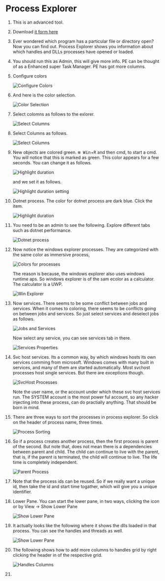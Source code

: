 # Process Explorer

1. This is an advanced tool. 
2. Download [it form here](https://learn.microsoft.com/en-us/sysinternals/downloads/process-explorer)
3. Ever wondered which program has a particular file or directory open? Now you can find out. Process Explorer shows you information about which handles and DLLs processes have opened or loaded.
4. You should run this as Admin, this will give more info. PE can be thought of as a Enhanced super Task Manager. PE has got more columns. 
5. Configure colors
   
    ![Configure Colors](Images/60_50_Options_ConfigureColors.jpg)

6. And here is the color selection.

    ![Color Selection](Images/61_50_ColorSelection.jpg)

7. Select colomns as follows to the exlorer.

    ![Select Columns](Images/62_50_SelectColumns.jpg)

8. Select Columns as follows.

    ![Select Columns](Images/63_50_ColumnSelection.jpg)

9. New objects are colored green. <kbd>⊞ Win</kbd>+<kbd>R</kbd> and then cmd, to start a cmd. You will notice that this is marked as green. This color appears for a few seconds. You can change it as follows.

    ![Highlight duration](Images/64_50_DiffHighlightDuration.jpg) 
    
    and we set it as follows.

    ![Highlight duration setting](Images/65_50_DiffHighlightDurationSetting.jpg)

10. Dotnet process. The color for dotnet process are dark blue. Click the item.

    ![Highlight duration](Images/64_50_DiffHighlightDuration.jpg)

11. You need to be an admin to see the following. Explore different tabs such as dotnet performance. 

    ![Dotnet process](Images/66_50_DotnetProcessDetails.jpg)

12. Now notice the windows explorer processes. They are categorized with the same color as immersive process, 

    ![Colors for processes](Images/61_50_ColorSelection.jpg)

    The reason is because, the windows explorer also uses windows runtime aps. So windows explorer is of the sam ecolor as a calculator. The calculator is a UWP. 

    ![Win Explorer](Images/67_50_WinExplorer.jpg)

13. Now services. There seems to be some conflict between jobs and services. When it comes to coloring, there seems to be conflicts going on between jobs and services. So just select services and deselect jobs as follows.

    ![Jobs and Services](Images/68_50_Services_Jobs.jpg)

    Now select any service, you can see services tab in there.

    ![Services Properties](Images/69_50_Services_Props.jpg)

14. Svc host services. Its a common way, by which windows hosts its own services comming from microsoft. Windows comes with many built in services, and many of them are started automatically. Most svchost processes host single services. But there are exceptions though.

    ![SvcHost Processes](Images/70_50_Svchost_Props.jpg)

    Note the user name, or the account under which these svc host services run. The SYSTEM account is the most power ful account, so any hacker injecting into these process, can do practially anything. That should be born in mind.

15. There are three ways to sort the processes in process explorer. So click on the header of process name, three times.

    ![Process Sorting](Images/71_50_ThreeWaysOfSorting.jpg)

16. So if a process creates another process, then the first process is parent of the second. But note that, does not mean there is a dependencies between parent and child. The child can continue to live with the parent, that is, if the parent is terminated, the child will continue to live. The life time is completely independent. 

    ![Parent Process](Images/72_50_ParentProcess.jpg)

17. Note that the process ids can be reused. So if we really want a unique id, then take the id and start time togather, which will give you a unique identifier. 

18. Lower Pane. You can start the lower pane, in two ways, clicking the icon or by View -> Show Lower Pane 

    ![Show Lower Pane](Images/73_50_ShowLowerPane.jpg)

19. It actually looks like the following where it shows the dlls loaded in that process. You can see the handles and threads as well. 

    ![Show Lower Pane](Images/74_50_LowerPaneDllsLoaded.jpg)

20. The following shows how to add more columns to handles grid by right clicking the header in of the respective grid. 

    ![Handles Columns](Images/75_50_HandleColumns.jpg)

21. 